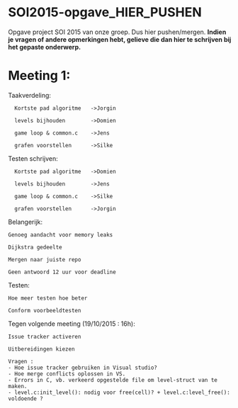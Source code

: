 # SOI2015-opgave_HIER_PUSHEN
Opgave project SOI 2015 van onze groep. Dus hier pushen/mergen.
<b>Indien je vragen of andere opmerkingen hebt, gelieve die dan hier te schrijven bij het gepaste onderwerp.</b>

# Meeting 1:

  Taakverdeling:
  
      Kortste pad algoritme   ->Jorgin
      
      levels bijhouden        ->Domien
      
      game loop & common.c    ->Jens
      
      grafen voorstellen      ->Silke
      
  Testen schrijven:
  
      Kortste pad algoritme   ->Domien
      
      levels bijhouden        ->Jens
      
      game loop & common.c    ->Silke
      
      grafen voorstellen      ->Jorgin
  
  Belangerijk:
    
    Genoeg aandacht voor memory leaks
    
    Dijkstra gedeelte 
    
    Mergen naar juiste repo
    
    Geen antwoord 12 uur voor deadline
    
  Testen:
    
    Hoe meer testen hoe beter
    
    Conform voorbeeldtesten
    
  Tegen volgende meeting (19/10/2015 : 16h):
    
    Issue tracker activeren
    
    Uitbereidingen kiezen
    
    Vragen : 
    - Hoe issue tracker gebruiken in Visual studio?
    - Hoe merge conflicts oplossen in VS.
    - Errors in C, vb. verkeerd opgestelde file om level-struct van te maken.
    - level.c:init_level(): nodig voor free(cell)? + level.c:level_free(): voldoende ?

